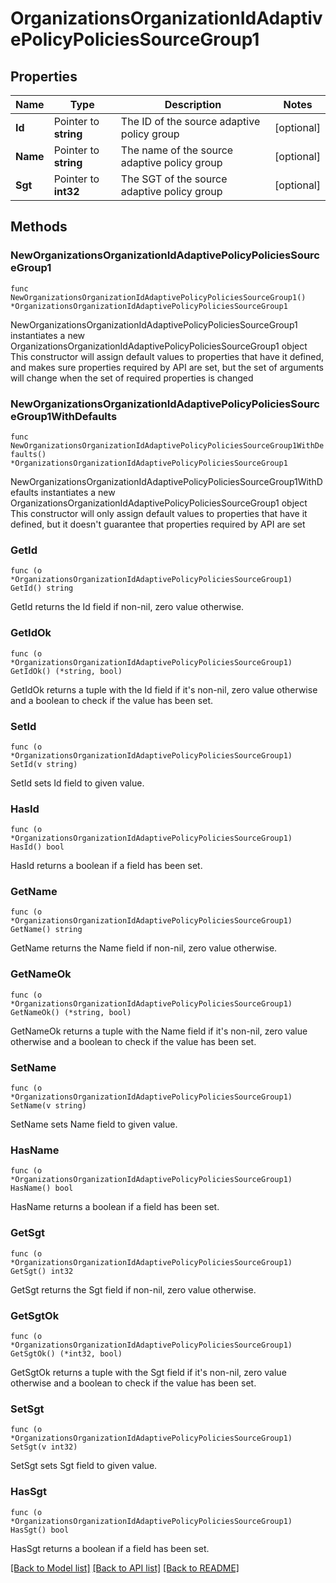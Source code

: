 # OrganizationsOrganizationIdAdaptivePolicyPoliciesSourceGroup1

## Properties

Name | Type | Description | Notes
------------ | ------------- | ------------- | -------------
**Id** | Pointer to **string** | The ID of the source adaptive policy group | [optional] 
**Name** | Pointer to **string** | The name of the source adaptive policy group | [optional] 
**Sgt** | Pointer to **int32** | The SGT of the source adaptive policy group | [optional] 

## Methods

### NewOrganizationsOrganizationIdAdaptivePolicyPoliciesSourceGroup1

`func NewOrganizationsOrganizationIdAdaptivePolicyPoliciesSourceGroup1() *OrganizationsOrganizationIdAdaptivePolicyPoliciesSourceGroup1`

NewOrganizationsOrganizationIdAdaptivePolicyPoliciesSourceGroup1 instantiates a new OrganizationsOrganizationIdAdaptivePolicyPoliciesSourceGroup1 object
This constructor will assign default values to properties that have it defined,
and makes sure properties required by API are set, but the set of arguments
will change when the set of required properties is changed

### NewOrganizationsOrganizationIdAdaptivePolicyPoliciesSourceGroup1WithDefaults

`func NewOrganizationsOrganizationIdAdaptivePolicyPoliciesSourceGroup1WithDefaults() *OrganizationsOrganizationIdAdaptivePolicyPoliciesSourceGroup1`

NewOrganizationsOrganizationIdAdaptivePolicyPoliciesSourceGroup1WithDefaults instantiates a new OrganizationsOrganizationIdAdaptivePolicyPoliciesSourceGroup1 object
This constructor will only assign default values to properties that have it defined,
but it doesn't guarantee that properties required by API are set

### GetId

`func (o *OrganizationsOrganizationIdAdaptivePolicyPoliciesSourceGroup1) GetId() string`

GetId returns the Id field if non-nil, zero value otherwise.

### GetIdOk

`func (o *OrganizationsOrganizationIdAdaptivePolicyPoliciesSourceGroup1) GetIdOk() (*string, bool)`

GetIdOk returns a tuple with the Id field if it's non-nil, zero value otherwise
and a boolean to check if the value has been set.

### SetId

`func (o *OrganizationsOrganizationIdAdaptivePolicyPoliciesSourceGroup1) SetId(v string)`

SetId sets Id field to given value.

### HasId

`func (o *OrganizationsOrganizationIdAdaptivePolicyPoliciesSourceGroup1) HasId() bool`

HasId returns a boolean if a field has been set.

### GetName

`func (o *OrganizationsOrganizationIdAdaptivePolicyPoliciesSourceGroup1) GetName() string`

GetName returns the Name field if non-nil, zero value otherwise.

### GetNameOk

`func (o *OrganizationsOrganizationIdAdaptivePolicyPoliciesSourceGroup1) GetNameOk() (*string, bool)`

GetNameOk returns a tuple with the Name field if it's non-nil, zero value otherwise
and a boolean to check if the value has been set.

### SetName

`func (o *OrganizationsOrganizationIdAdaptivePolicyPoliciesSourceGroup1) SetName(v string)`

SetName sets Name field to given value.

### HasName

`func (o *OrganizationsOrganizationIdAdaptivePolicyPoliciesSourceGroup1) HasName() bool`

HasName returns a boolean if a field has been set.

### GetSgt

`func (o *OrganizationsOrganizationIdAdaptivePolicyPoliciesSourceGroup1) GetSgt() int32`

GetSgt returns the Sgt field if non-nil, zero value otherwise.

### GetSgtOk

`func (o *OrganizationsOrganizationIdAdaptivePolicyPoliciesSourceGroup1) GetSgtOk() (*int32, bool)`

GetSgtOk returns a tuple with the Sgt field if it's non-nil, zero value otherwise
and a boolean to check if the value has been set.

### SetSgt

`func (o *OrganizationsOrganizationIdAdaptivePolicyPoliciesSourceGroup1) SetSgt(v int32)`

SetSgt sets Sgt field to given value.

### HasSgt

`func (o *OrganizationsOrganizationIdAdaptivePolicyPoliciesSourceGroup1) HasSgt() bool`

HasSgt returns a boolean if a field has been set.


[[Back to Model list]](../README.md#documentation-for-models) [[Back to API list]](../README.md#documentation-for-api-endpoints) [[Back to README]](../README.md)


